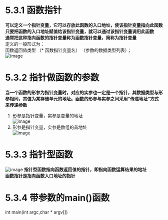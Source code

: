 # 5.3.1 函数指针
**可以定义一个指针变量，它可以存放此函数的入口地址，使该指针变量指向此函数**  
**只要把函数的入口地址赋值给该指针变量，就可以通过该指针变量调用此函数**  
**通常把这种指向函数的指针变量称为函数指针变量，简称为指针变量**  
定义的一般形式为：  
函数返回值类型 （* 函数指针变量名） （参数的数据类型列表）；  
![image](https://user-images.githubusercontent.com/77609544/112646197-37eb6b00-8e82-11eb-8bce-5a139a3376d2.png)
# 5.3.2 指针做函数的参数
**当一个函数的形参为指针变量时，对应的实参也一定是一个指针，其数据类型与形参相同，其值为某存储单元的地址。函数的形参与实参之间采用“传递地址”方式来传递参数**  
1. 形参是指针变量，实参是变量的地址  
![image](https://user-images.githubusercontent.com/77609544/112647021-0cb54b80-8e83-11eb-9378-bfb6e587fcf0.png)
2. 形参是指针变量，实参是数组的首地址  
![image](https://user-images.githubusercontent.com/77609544/112648197-3a4ec480-8e84-11eb-8bf6-de88c6d7ce67.png)
# 5.3.3 指针型函数
![image](https://user-images.githubusercontent.com/77609544/112648876-e7c1d800-8e84-11eb-8b8d-2d7b3ffc215c.png)
**指针型函数指向函数返回值的指针，即指向函数运算结果的地址**  
**函数指针是指向函数入口地址的指针**  
# 5.3.4 带参数的main()函数
int main(int argc,char * argv[])

